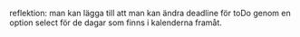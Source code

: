 reflektion: 
man kan lägga till att man kan ändra deadline för toDo genom en option select för de dagar som finns i kalenderna framåt. 